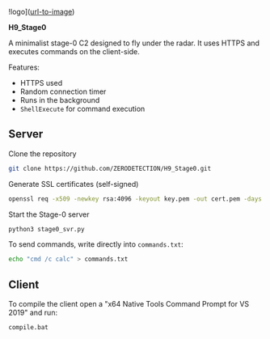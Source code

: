 !logo]([url-to-image](https://github.com/ZERODETECTION/H9_Stage0/blob/main/logo_sm.png))


**H9_Stage0**

A minimalist stage-0 C2 designed to fly under the radar. It uses HTTPS and executes commands on the client-side.

Features:
- HTTPS used
- Random connection timer
- Runs in the background
- `ShellExecute` for command execution


## Server
Clone the repository
```bash
git clone https://github.com/ZERODETECTION/H9_Stage0.git
```
Generate SSL certificates (self-signed)
```bash
openssl req -x509 -newkey rsa:4096 -keyout key.pem -out cert.pem -days 365 -nodes
```

Start the Stage-0 server
```bash
python3 stage0_svr.py
```

To send commands, write directly into `commands.txt`:

```bash
echo "cmd /c calc" > commands.txt
```

## Client
To compile the client open a "x64 Native Tools Command Prompt for VS 2019" and run:

```bash
compile.bat
```


